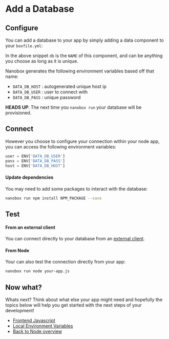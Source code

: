 # Add a Database

## Configure
You can add a database to your app by simply adding a data component to your `boxfile.yml`:

<div class="meta" data-class="snippet" data-optional-components="postgres,mysql,mongo" ></div>

In the above snippet `db` is the `NAME` of this component, and can be anything you choose as long as it is unique.

Nanobox generates the following environment variables based off that name:

* `DATA_DB_HOST` : autogenerated unique host ip
* `DATA_DB_USER` : user to connect with
* `DATA_DB_PASS` : unique password

**HEADS UP**: The next time you `nanobox run` your database will be provisioned.

## Connect
However you choose to configure your connection within your node app, you can access the following environment variables:

```javascript
user = ENV['DATA_DB_USER']
pass = ENV['DATA_DB_PASS']
host = ENV['DATA_DB_HOST']
```

#### Update dependencies
You may need to add some packages to interact with the database:

```bash
nanobox run npm install NPM_PACKAGE --save
```

## Test

#### From an external client
You can connect directly to your database from an <a href="https://docs.nanobox.io/data-management/managing-local-data/" target="\_blank">external client</a>.

#### From Node
Your can also test the connection directly from your app:

```bash
nanobox run node your-app.js
```

## Now what?
Whats next? Think about what else your app might need and hopefully the topics below will help you get started with the next steps of your development!

* [Frontend Javascript](/nodejs/generic/frontend-javascript)
* [Local Environment Variables](/nodejs/generic/local-evars)
* [Back to Node overview](/nodejs/generic/)

